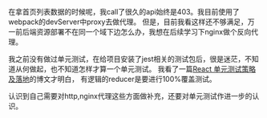 在拿首页列表数据的时候呢，我call了很久的api始终是403。我目前使用了webpack的devServer中proxy去做代理。
但是，目前我看这样还不够满足，万一前后端资源部署不在同一个域下边怎么办，我想在后续学习下nginx做个反向代理。

我之前没有做过单元测试，在给项目安装了jest相关的测试包后，很是迷茫，不知道从何做起，也不知道怎样才算一个单元测试。
我看了一篇[React 单元测试策略及落地](https://segmentfault.com/a/1190000016828718)的博文才明白，
有逻辑的reducer是要进行100%覆盖测试。

认识到自己需要对http,nginx代理这些方面做补充，还要对单元测试作进一步的认识。
